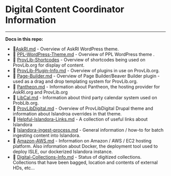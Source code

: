 # Digital Content Coordinator Information
---

**Docs in this repo:**

* :link:[AskRI.md](https://github.com/JohnProvidence/Digital-Content-Coordinator-Documentation/blob/master/AskRI.md) - Overview of AskRI WordPress theme.
* :link: [PPL-WordPress-Theme.md](https://github.com/JohnProvidence/Digital-Content-Coordinator-Documentation/blob/master/PPL-WordPress-Theme.md) - Overview of PPL WordPress theme .
* :link: [ProvLib-Shortcodes](https://github.com/JohnProvidence/Digital-Content-Coordinator-Documentation/blob/master/ProvLib-Shortcodes.md) - Overview of shortcodes being used on ProvLib.org for display of content.
* :link: [ProvLib-Plugin-Info.md](https://github.com/JohnProvidence/Digital-Content-Coordinator-Documentation/blob/master/ProvLib-Plugin-Info.md) - Overview of plugins in use on ProvLib.org.
* :link: [Page-Builder.md](https://github.com/JohnProvidence/Digital-Content-Coordinator-Documentation/blob/master/Page-Builder.md) - Overview of Page Builder/Beaver Builder plugin - used as a drag and drop templating system for ProvLib.org.
* :link: [Pantheon.md](https://github.com/JohnProvidence/Digital-Content-Coordinator-Documentation/blob/master/Pantheon.md) - Information about Pantheon, the hosting provider for AskRI.org and ProvLib.org
* :link: [LibCal.md](https://github.com/JohnProvidence/Digital-Content-Coordinator-Documentation/blob/master/LibCal.md) - Information about third party calendar system used on ProbLib.org.
* :link: [ProvLibDigital.md](https://github.com/JohnProvidence/Digital-Content-Coordinator-Documentation/blob/master/Islandora-and-ISLE.md) - Overview of ProvLibDigital Drupal theme and information about Islandroa overrides in that theme.
* :link: [Helpful-Islandora-Links.md](https://github.com/JohnProvidence/Digital-Content-Coordinator-Documentation/blob/master/Helpful-Islandora-Links.md) - A collection of useful links about Islandora
* :link: [Islandora-ingest-process.md](https://github.com/JohnProvidence/Digital-Content-Coordinator-Documentation/blob/master/Islandora-ingest-process.md) - General information / how-to for batch ingesting content into Islandora.
* :link: [Amazon-AWS.md](https://github.com/JohnProvidence/Digital-Content-Coordinator-Documentation/blob/master/Amazon-AWS.md) - Information on Amazon / AWS / EC2 hosting platform. Also information about Docker, the deployment tool used to deploy ISLE, our dockerized Islandora instance.
* :link: [Digital-Collections-Info.md](https://github.com/JohnProvidence/Digital-Content-Coordinator-Documentation/blob/master/Digital-Collections-Info.md) - Status of digitized collections. Collections that have been bagged, location and contents of external HDs, etc...
